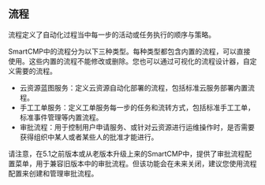 

## 流程

流程定义了自动化过程当中每一步的活动或任务执行的顺序与策略。

SmartCMP中的流程分为以下三种类型。每种类型都包含内置的流程，可以直接使用。这些内置的流程不能修改或删除。您也可以通过可视化的流程设计器，自定义需要的流程。

+ 云资源蓝图服务：定义云资源自动化部署的流程，包括标准云服务部署内置流程。
+ 手工工单服务：定义工单服务每一步的任务和流转方式，包括标准手工工单，标准事件管理等内置流程。
+ 审批流程：用于控制用户申请服务、或针对云资源进行运维操作时，是否需要获得组织中某人或者某些人的批准才能进行。

请注意，在5.1之前版本或从老版本升级上来的SmartCMP中，提供了审批流程配置菜单，用于兼容旧版本中的审批流程。但该功能会在未来关闭，建议您使用流程配置来创建和管理审批流程。


